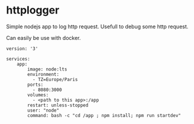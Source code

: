 # httplogger
Simple nodejs app to log http request. Usefull to debug some http request.

Can easily be use with docker.

```
version: '3'

services:        
    app:
        image: node:lts
        environment:
          - TZ=Europe/Paris
        ports:
          - 8080:3000
        volumes:
          - <path to this app>:/app
        restart: unless-stopped
        user: "node"
        command: bash -c "cd /app ; npm install; npm run startdev"
```

